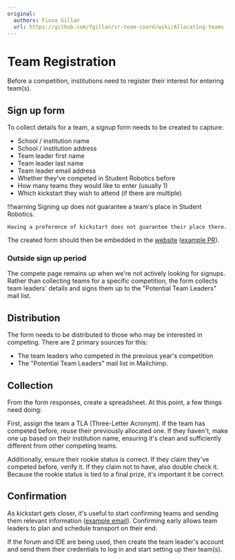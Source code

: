 ```yaml
---
original:
  authors: Fiona Gillan
  url: https://github.com/fgillan/sr-team-coord/wiki/Allocating-teams
---
```


# Team Registration

Before a competition, institutions need to register their interest for entering team(s).

## Sign up form

To collect details for a team, a signup form needs to be created to capture:

- School / institution name
- School / institution address
- Team leader first name
- Team leader last name
- Team leader email address
- Whether they've competed in Student Robotics before
- How many teams they would like to enter (usually 1)
- Which kickstart they wish to attend (if there are multiple)

!!!warning
    Signing up does not guarantee a team's place in Student Robotics.

    Having a preference of kickstart does not guarantee their place there.

The created form should then be embedded in the [website](https://studentrobotics.org/compete/) ([example PR](https://github.com/srobo/website/pull/230)).

### Outside sign up period

The compete page remains up when we're not actively looking for signups. Rather than collecting teams for a specific competition, the form collects team leaders' details and signs them up to the "Potential Team Leaders" mail list.

## Distribution

The form needs to be distributed to those who may be interested in competing. There are 2 primary sources for this:

- The team leaders who competed in the previous year's competition
- The "Potential Team Leaders" mail list in Mailchimp.

## Collection

From the form responses, create a spreadsheet. At this point, a few things need doing:

First, assign the team a TLA (Three-Letter Acronym). If the team has competed before, reuse their previously allocated one. If they haven't, make one up based on their institution name, ensuring it's clean and sufficiently different from other competing teams.

Additionally, ensure their rookie status is correct. If they claim they've competed before, verify it. If they claim not to have, also double check it. Because the rookie status is tied to a final prize, it's important it be correct.

## Confirmation

As kickstart gets closer, it's useful to start confirming teams and sending them relevant information ([example email](https://github.com/srobo/team-emails/blob/master/SR2019/2018-10-10-place-confirmation.md)). Confirming early allows team leaders to plan and schedule transport on their end.

If the forum and IDE are being used, then create the team leader's account and send them their credentials to log in and start setting up their team(s).
